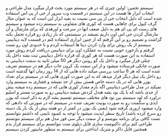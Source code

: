 سیستم تخمین: 
اولین چیزی که در هر سیستم مورد بحث قرار میگیرد مدل طراحی و انتخاب ابزار ها هست
در این سیستم در قسمت وب سرور از جی ار پی اس استفاده شده است که دلیل انتخاب جی ار پی سی نسبت به بقیه ابزار این است که به 
عنوان مثال گرف کیول برای جاهایی هست که کوری های متفاوتی به سیستم زده میشود و سیستم های رست ای 
پی ای هم به دلیل ضعف انها در سرعت و اورهدی که برای مارشال و آن مارشال کردن جی اس اون داریم
نمیشد در سیستمی که بار زیادی رو قراره تحمل بکنه گزاشت و تصمیم رو بر این گرفتم که از چنین ابزاری استفاده کنم
در قسمت لایه دیتابیس سیستم از یک روش برای وارد کردن دیتا ها استفاده کردم
و تا حدودی اون رو تست گرفتم و بازخورد خوبی نسبت به عملکرد اون برای دیتابیس دریافت کردم 
روش مورد استفاده به این صورت هست که هر کوری که 
قراره داخل دیتابیس ثبت بشه داخل یک چنلی قرار میگیرد و داخل یک گو
روتین دیگر هر 50 میلی ثانیه به سمت دیتابیس به صورت چانکی فرستاده میشود و از این سمت یک 
کرون جاب دیگر هم در سیستم تعریف شده است که هر 6 ساعت بررسی میکند داده هایی که از 14 روز 
زمان انها گذشته است رو داخل یک تیبل دیگر قرار میدهد که به این صورت کوری هایی که در سیستم 
برای تعداد یوزر هایی که در یک دسته خاص هستن بیش از حد نمیشد و فشاری به سیستم وارد نمیکند
در مدل طراحی دیتابیس اگه بازم مقدار کوری هایی که در سیستم زده میشه بیش از حدی باشه که با یک نود بشه هندل کردش میشه دیتابیس رو به صورت مستر و اسلیو دراورد که لود سیستم بین نود های مختلف سیستم تقسیم بشه 
لازم به ذکر است که یوزر ایدی و سگمنت رو به صورت یونیت تعریف شده در سیستم که در صورتی که دادهی که وارد میشود اروری گرفته شود (یعنی یک یوزر در کمتر از دو هفته بیش از یک بار یک دسته رو سرچ کرده باشد) تاریخ سطر اپدیت میشود 
با توجه به کمبود تایمی که داشتم نتوانستم تست کافی برای برنامه بنویسم و از سمت دیگر سی فور مدل هم برای سیستم نتونستم طراحی کنم برای داکیومنت سازی 
فایل دپلوی منت نتوانستم برای سیستم قرار بدم همجنین فایل داکر 
و متریک انداختن برای سیستم به منظور مانیتور کردن سیستم